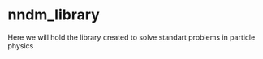 # nndm_library
Here we will hold the library created to solve standart problems in particle physics
